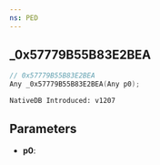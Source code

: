 ```yaml
---
ns: PED
---
```

## _0x57779B55B83E2BEA

```c
// 0x57779B55B83E2BEA
Any _0x57779B55B83E2BEA(Any p0);
```

```
NativeDB Introduced: v1207
```

## Parameters
* **p0**:
